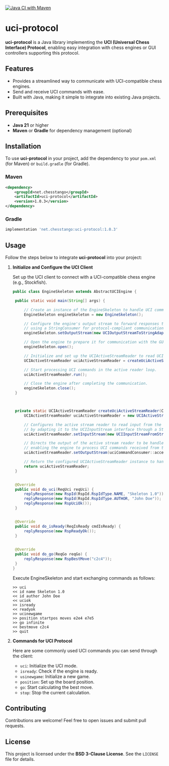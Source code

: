 [![Java CI with Maven](https://github.com/mcoria/uci-protocol/actions/workflows/maven.yml/badge.svg)](https://github.com/mcoria/uci-protocol/actions/workflows/maven.yml)

# uci-protocol

**uci-protocol** is a Java library implementing the **UCI (Universal Chess Interface) Protocol**, enabling easy integration with chess engines or GUI controllers supporting this protocol.

## Features

- Provides a streamlined way to communicate with UCI-compatible chess engines.
- Send and receive UCI commands with ease.
- Built with Java, making it simple to integrate into existing Java projects.

## Prerequisites

- **Java 21** or higher
- **Maven** or **Gradle** for dependency management (optional)

## Installation

To use **uci-protocol** in your project, add the dependency to your `pom.xml` (for Maven) or `build.gradle` (for Gradle).

### Maven

```xml
<dependency>
    <groupId>net.chesstango</groupId>
    <artifactId>uci-protocol</artifactId>
    <version>1.0.3</version>
</dependency>
```

### Gradle

```groovy
implementation 'net.chesstango:uci-protocol:1.0.3'
```

## Usage

Follow the steps below to integrate **uci-protocol** into your project:

1. **Initialize and Configure the UCI Client**

   Set up the UCI client to connect with a UCI-compatible chess engine (e.g., Stockfish).

   ```java
   public class EngineSkeleton extends AbstractUCIEngine {

    public static void main(String[] args) {

        // Create an instance of the EngineSkeleton to handle UCI commands.
        EngineSkeleton engineSkeleton = new EngineSkeleton();

        // Configure the engine's output stream to forward responses to the GUI via standard output,
        // using a StringConsumer for protocol-compliant communication.
        engineSkeleton.setOutputStream(new UCIOutputStreamToStringAdapter(new StringConsumer(new OutputStreamWriter(System.out))));

        // Open the engine to prepare it for communication with the GUI.
        engineSkeleton.open();

        // Initialize and set up the UCIActiveStreamReader to read UCI commands from standard input.
        UCIActiveStreamReader uciActiveStreamReader = createUciActiveStreamReader(engineSkeleton);

        // Start processing UCI commands in the active reader loop.
        uciActiveStreamReader.run();

        // Close the engine after completing the communication.
        engineSkeleton.close();
    }



    private static UCIActiveStreamReader createUciActiveStreamReader(Consumer<UCICommand> uciCommandConsumer) {
        UCIActiveStreamReader uciActiveStreamReader = new UCIActiveStreamReader();

        // Configures the active stream reader to read input from the standard input (System.in)
        // by adapting it to the UCIInputStream interface through a StringSupplier.
        uciActiveStreamReader.setInputStream(new UCIInputStreamFromStringAdapter(new StringSupplier(new InputStreamReader(System.in))));

        // Directs the output of the active stream reader to be handled by the engineSkeleton's accept method,
        // enabling the engine to process UCI commands received from the input.
        uciActiveStreamReader.setOutputStream(uciCommandConsumer::accept);

        // Return the configured UCIActiveStreamReader instance to handle communication with the GUI.
        return uciActiveStreamReader;
    }


    @Override
    public void do_uci(ReqUci reqUci) {
        replyResponse(new RspId(RspId.RspIdType.NAME, "Skeleton 1.0"));
        replyResponse(new RspId(RspId.RspIdType.AUTHOR, "John Doe"));
        replyResponse(new RspUciOk());
    }


    @Override
    public void do_isReady(ReqIsReady cmdIsReady) {
        replyResponse(new RspReadyOk());
    }
    

    @Override
    public void do_go(ReqGo reqGo) {
        replyResponse(new RspBestMove("c2c4"));
    }
   }
   ```

   Execute EngineSkeleton and start exchanging commands as follows:
   ```
   >> uci
   << id name Skeleton 1.0
   << id author John Doe
   << uciok
   >> isready
   << readyok
   >> ucinewgame
   >> position startpos moves e2e4 e7e5
   >> go infinite
   << bestmove c2c4
   >> quit
   ```

2. **Commands for UCI Protocol**

   Here are some commonly used UCI commands you can send through the client:

    - `uci`: Initialize the UCI mode.
    - `isready`: Check if the engine is ready.
    - `usinewgame`: Initialize a new game.
    - `position`: Set up the board position.
    - `go`: Start calculating the best move.
    - `stop`: Stop the current calculation.

## Contributing

Contributions are welcome! Feel free to open issues and submit pull requests.

## License

This project is licensed under the **BSD 3-Clause License**. See the `LICENSE` file for details.

